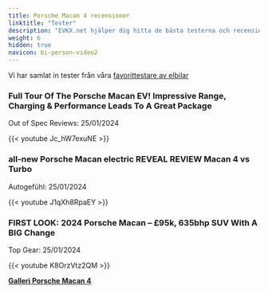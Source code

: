 ```yaml
---
title: Porsche Macan 4 recensioner
linktitle: "Tester"
description: "EVKX.net hjälper dig hitta de bästa testerna och recensionerna av denna modell."
weight: 6
hidden: true
navicon: bi-person-video2
---
```

Vi har samlat in tester från våra [favorittestare av elbilar](../../../../../guides/evreviewers/)

<div class="container text-center shadow p-2 pe-4 mb-5 bg-body-tertiary rounded border">
<h3>Full Tour Of The Porsche Macan EV! Impressive Range, Charging & Performance Leads To A Great Package</h3>
<p>Out of Spec Reviews: 25/01/2024</p>

{{< youtube Jc_hW7exuNE >}}

</div>
<div class="container text-center shadow p-2 pe-4 mb-5 bg-body-tertiary rounded border">
<h3>all-new Porsche Macan electric REVEAL REVIEW Macan 4 vs Turbo</h3>
<p>Autogefühl: 25/01/2024</p>

{{< youtube J1qXh8RpaEY >}}

</div>
<div class="container text-center shadow p-2 pe-4 mb-5 bg-body-tertiary rounded border">
<h3>FIRST LOOK: 2024 Porsche Macan – £95k, 635bhp SUV With A BIG Change</h3>
<p>Top Gear: 25/01/2024</p>

{{< youtube K8OrzVtz2QM >}}

</div>
<div class="mt-3 mb-3">
<a href="../gallery/" class="text-decoration-none text-black">
<strong><i class="bi-arrow-left"></i>Galleri  </strong>
</a>
<a href="../" class="text-decoration-none text-black float-end">
<strong>Porsche Macan 4 <i class="bi-arrow-right"></i></strong>
</a>
</div>
